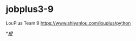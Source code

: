 # jobplus3-9
LouPlus Team 9 https://www.shiyanlou.com/louplus/python

*[_橙_](https://github.com/peiyuy)

